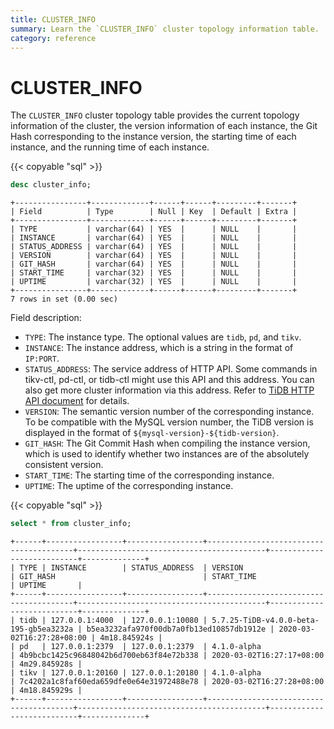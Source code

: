 ```yaml
---
title: CLUSTER_INFO
summary: Learn the `CLUSTER_INFO` cluster topology information table.
category: reference
---
```


# CLUSTER_INFO

The `CLUSTER_INFO` cluster topology table provides the current topology information of the cluster, the version information of each instance, the Git Hash corresponding to the instance version, the starting time of each instance, and the running time of each instance.

{{< copyable "sql" >}}

```sql
desc cluster_info;
```

```
+----------------+-------------+------+------+---------+-------+
| Field          | Type        | Null | Key  | Default | Extra |
+----------------+-------------+------+------+---------+-------+
| TYPE           | varchar(64) | YES  |      | NULL    |       |
| INSTANCE       | varchar(64) | YES  |      | NULL    |       |
| STATUS_ADDRESS | varchar(64) | YES  |      | NULL    |       |
| VERSION        | varchar(64) | YES  |      | NULL    |       |
| GIT_HASH       | varchar(64) | YES  |      | NULL    |       |
| START_TIME     | varchar(32) | YES  |      | NULL    |       |
| UPTIME         | varchar(32) | YES  |      | NULL    |       |
+----------------+-------------+------+------+---------+-------+
7 rows in set (0.00 sec)
```

Field description:

* `TYPE`: The instance type. The optional values are `tidb`, `pd`, and `tikv`.
* `INSTANCE`: The instance address, which is a string in the format of `IP:PORT`.
* `STATUS_ADDRESS`: The service address of HTTP API. Some commands in tikv-ctl, pd-ctl, or tidb-ctl might use this API and this address. You can also get more cluster information via this address. Refer to [TiDB HTTP API document](https://github.com/pingcap/tidb/blob/master/docs/tidb_http_api.md) for details.
* `VERSION`: The semantic version number of the corresponding instance. To be compatible with the MySQL version number, the TiDB version is displayed in the format of `${mysql-version}-${tidb-version}`.
* `GIT_HASH`: The Git Commit Hash when compiling the instance version, which is used to identify whether two instances are of the absolutely consistent version.
* `START_TIME`: The starting time of the corresponding instance.
* `UPTIME`: The uptime of the corresponding instance.

{{< copyable "sql" >}}

```sql
select * from cluster_info;
```

```
+------+-----------------+-----------------+----------------------------------------+------------------------------------------+---------------------------+--------------+
| TYPE | INSTANCE        | STATUS_ADDRESS  | VERSION                                | GIT_HASH                                 | START_TIME                | UPTIME       |
+------+-----------------+-----------------+----------------------------------------+------------------------------------------+---------------------------+--------------+
| tidb | 127.0.0.1:4000  | 127.0.0.1:10080 | 5.7.25-TiDB-v4.0.0-beta-195-gb5ea3232a | b5ea3232afa970f00db7a0fb13ed10857db1912e | 2020-03-02T16:27:28+08:00 | 4m18.845924s |
| pd   | 127.0.0.1:2379  | 127.0.0.1:2379  | 4.1.0-alpha                            | 4b9bcbc1425c96848042b6d700eb63f84e72b338 | 2020-03-02T16:27:17+08:00 | 4m29.845928s |
| tikv | 127.0.0.1:20160 | 127.0.0.1:20180 | 4.1.0-alpha                            | 7c4202a1c8faf60eda659dfe0e64e31972488e78 | 2020-03-02T16:27:28+08:00 | 4m18.845929s |
+------+-----------------+-----------------+----------------------------------------+------------------------------------------+---------------------------+--------------+
```
